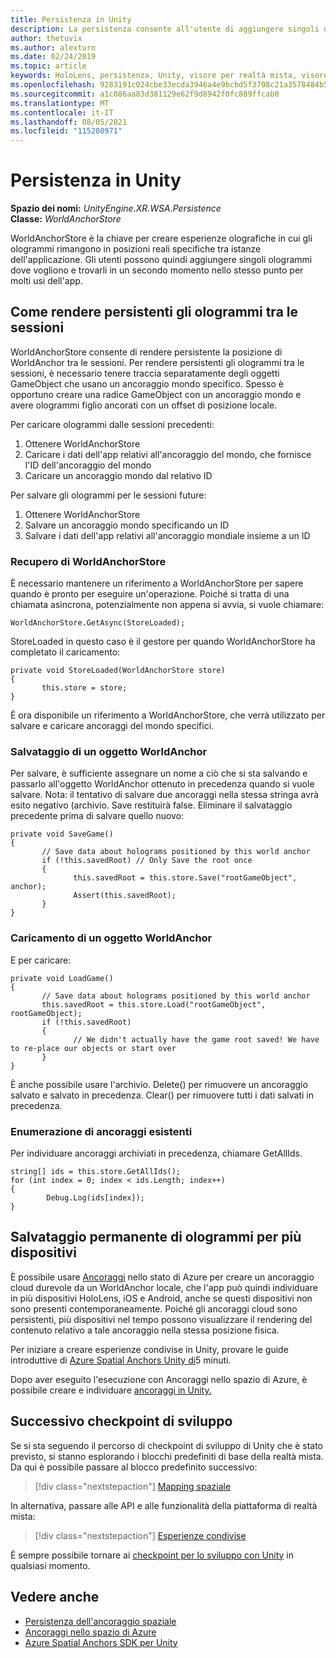 ```yaml
---
title: Persistenza in Unity
description: La persistenza consente all'utente di aggiungere singoli ologrammi ovunque vogliano e quindi di trovarlo in un secondo momento su molti usi dell'app.
author: thetuvix
ms.author: alexturn
ms.date: 02/24/2019
ms.topic: article
keywords: HoloLens, persistenza, Unity, visore per realtà mista, visore windows mixed reality, visore per realtà virtuale
ms.openlocfilehash: 9283191c024cbe33ecda3946a4e9bcbd5f3708c21a3578484b547207ee70a49b
ms.sourcegitcommit: a1c086aa83d381129e62f9d8942f0fc889ffcab0
ms.translationtype: MT
ms.contentlocale: it-IT
ms.lasthandoff: 08/05/2021
ms.locfileid: "115208971"
---
```

# <a name="persistence-in-unity"></a>Persistenza in Unity

**Spazio dei nomi:** *UnityEngine.XR.WSA.Persistence*<br>
**Classe:** *WorldAnchorStore*

WorldAnchorStore è la chiave per creare esperienze olografiche in cui gli ologrammi rimangono in posizioni reali specifiche tra istanze dell'applicazione. Gli utenti possono quindi aggiungere singoli ologrammi dove vogliono e trovarli in un secondo momento nello stesso punto per molti usi dell'app.

## <a name="how-to-persist-holograms-across-sessions"></a>Come rendere persistenti gli ologrammi tra le sessioni

WorldAnchorStore consente di rendere persistente la posizione di WorldAnchor tra le sessioni. Per rendere persistenti gli ologrammi tra le sessioni, è necessario tenere traccia separatamente degli oggetti GameObject che usano un ancoraggio mondo specifico. Spesso è opportuno creare una radice GameObject con un ancoraggio mondo e avere ologrammi figlio ancorati con un offset di posizione locale.

Per caricare ologrammi dalle sessioni precedenti:
1. Ottenere WorldAnchorStore
2. Caricare i dati dell'app relativi all'ancoraggio del mondo, che fornisce l'ID dell'ancoraggio del mondo
3. Caricare un ancoraggio mondo dal relativo ID

Per salvare gli ologrammi per le sessioni future:
1. Ottenere WorldAnchorStore
2. Salvare un ancoraggio mondo specificando un ID
3. Salvare i dati dell'app relativi all'ancoraggio mondiale insieme a un ID

### <a name="getting-the-worldanchorstore"></a>Recupero di WorldAnchorStore

È necessario mantenere un riferimento a WorldAnchorStore per sapere quando è pronto per eseguire un'operazione. Poiché si tratta di una chiamata asincrona, potenzialmente non appena si avvia, si vuole chiamare:

```
WorldAnchorStore.GetAsync(StoreLoaded);
```

StoreLoaded in questo caso è il gestore per quando WorldAnchorStore ha completato il caricamento:

```
private void StoreLoaded(WorldAnchorStore store)
{
       this.store = store;
}
```

È ora disponibile un riferimento a WorldAnchorStore, che verrà utilizzato per salvare e caricare ancoraggi del mondo specifici.

### <a name="saving-a-worldanchor"></a>Salvataggio di un oggetto WorldAnchor

Per salvare, è sufficiente assegnare un nome a ciò che si sta salvando e passarlo all'oggetto WorldAnchor ottenuto in precedenza quando si vuole salvare. Nota: il tentativo di salvare due ancoraggi nella stessa stringa avrà esito negativo (archivio. Save restituirà false. Eliminare il salvataggio precedente prima di salvare quello nuovo:

```
private void SaveGame()
{
       // Save data about holograms positioned by this world anchor
       if (!this.savedRoot) // Only Save the root once
       {
              this.savedRoot = this.store.Save("rootGameObject", anchor);
              Assert(this.savedRoot);
       }
}
```

### <a name="loading-a-worldanchor"></a>Caricamento di un oggetto WorldAnchor

E per caricare:

```
private void LoadGame()
{
       // Save data about holograms positioned by this world anchor
       this.savedRoot = this.store.Load("rootGameObject", rootGameObject);
       if (!this.savedRoot)
       {
              // We didn't actually have the game root saved! We have to re-place our objects or start over
       }
}
```

È anche possibile usare l'archivio. Delete() per rimuovere un ancoraggio salvato e salvato in precedenza. Clear() per rimuovere tutti i dati salvati in precedenza.

### <a name="enumerating-existing-anchors"></a>Enumerazione di ancoraggi esistenti

Per individuare ancoraggi archiviati in precedenza, chiamare GetAllIds.

```
string[] ids = this.store.GetAllIds();
for (int index = 0; index < ids.Length; index++)
{
        Debug.Log(ids[index]);
}
```

## <a name="persisting-holograms-for-multiple-devices"></a>Salvataggio permanente di ologrammi per più dispositivi

È possibile usare <a href="/azure/spatial-anchors/overview" target="_blank">Ancoraggi</a> nello stato di Azure per creare un ancoraggio cloud durevole da un WorldAnchor locale, che l'app può quindi individuare in più dispositivi HoloLens, iOS e Android, anche se questi dispositivi non sono presenti contemporaneamente.  Poiché gli ancoraggi cloud sono persistenti, più dispositivi nel tempo possono visualizzare il rendering del contenuto relativo a tale ancoraggio nella stessa posizione fisica.

Per iniziare a creare esperienze condivise in Unity, provare le guide introduttive di <a href="/azure/spatial-anchors/unity-overview" target="_blank">Azure Spatial Anchors Unity di</a>5 minuti.

Dopo aver eseguito l'esecuzione con Ancoraggi nello spazio di Azure, è possibile creare e individuare <a href="/azure/spatial-anchors/concepts/create-locate-anchors-unity" target="_blank">ancoraggi in Unity.</a>

## <a name="next-development-checkpoint"></a>Successivo checkpoint di sviluppo

Se si sta seguendo il percorso di checkpoint di sviluppo di Unity che è stato previsto, si stanno esplorando i blocchi predefiniti di base della realtà mista. Da qui è possibile passare al blocco predefinito successivo:

> [!div class="nextstepaction"]
> [Mapping spaziale](spatial-mapping-in-unity.md)

In alternativa, passare alle API e alle funzionalità della piattaforma di realtà mista:

> [!div class="nextstepaction"]
> [Esperienze condivise](shared-experiences-in-unity.md)

È sempre possibile tornare ai [checkpoint per lo sviluppo con Unity](unity-development-overview.md#2-core-building-blocks) in qualsiasi momento.

## <a name="see-also"></a>Vedere anche
* [Persistenza dell'ancoraggio spaziale](../../design/coordinate-systems.md#spatial-anchor-persistence)
* <a href="/azure/spatial-anchors" target="_blank">Ancoraggi nello spazio di Azure</a>
* <a href="/dotnet/api/Microsoft.Azure.SpatialAnchors" target="_blank">Azure Spatial Anchors SDK per Unity</a>
